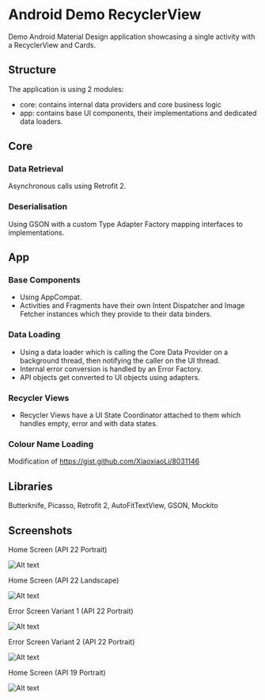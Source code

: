 # Android Demo RecyclerView
Demo Android Material Design application showcasing a single activity with a RecyclerView and Cards.

## Structure
The application is using 2 modules: 
- core: contains internal data providers and core business logic
- app: contains base UI components, their implementations and dedicated data loaders.

## Core

### Data Retrieval
Asynchronous calls using Retrofit 2.

### Deserialisation
Using GSON with a custom Type Adapter Factory mapping interfaces to implementations.

## App
### Base Components
- Using AppCompat.
- Activities and Fragments have their own Intent Dispatcher and Image Fetcher instances which they provide to their data binders.

### Data Loading
- Using a data loader which is calling the Core Data Provider on a background thread, then notifying the caller on the UI thread.
- Internal error conversion is handled by an Error Factory.
- API objects get converted to UI objects using adapters.

### Recycler Views
- Recycler Views have a UI State Coordinator attached to them which handles empty, error and with data states.

### Colour Name Loading
Modification of https://gist.github.com/XiaoxiaoLi/8031146

## Libraries
Butterknife, Picasso, Retrofit 2, AutoFitTextView, GSON, Mockito

## Screenshots
Home Screen (API 22 Portrait)

![Alt text](/screens/api_22_portrait.png?raw=true "Home Screen (API 22 Portrait)")

Home Screen (API 22 Landscape)

![Alt text](/screens/api_22_landscape.png?raw=true "Home Screen (API 22 Landscape)")

Error Screen Variant 1 (API 22 Portrait)

![Alt text](/screens/error_1_api_22.png?raw=true "Error Screen Variant 1 (API 22 Portrait)")

Error Screen Variant 2 (API 22 Portrait)

![Alt text](/screens/error_2_api_22.png?raw=true "Error Screen Variant 2 (API 22 Portrait)")

Home Screen (API 19 Portrait)

![Alt text](/screens/api_19_portrait.png?raw=true "Home Screen (API 19 Portrait)")
